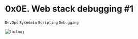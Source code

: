 # 0x0E. Web stack debugging #1
``DevOps`` ``SysAdmin`` ``Scripting`` ``Debugging``

![fix bug](https://s3.amazonaws.com/intranet-projects-files/holbertonschool-sysadmin_devops/271/B4eeypV.jpg)